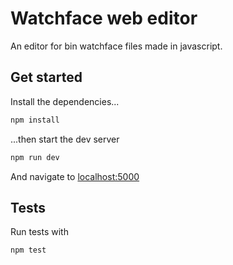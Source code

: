 # Watchface web editor

An editor for bin watchface files made in javascript.

## Get started

Install the dependencies...

```bash
npm install
```

...then start the dev server

```bash
npm run dev
```

And navigate to [localhost:5000](http://localhost:5000)


## Tests

Run tests with

```bash
npm test
```




